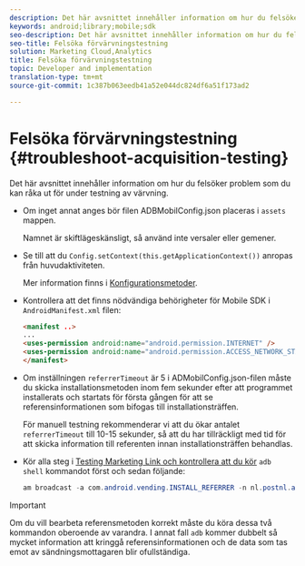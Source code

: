 ```yaml
---
description: Det här avsnittet innehåller information om hur du felsöker problem som du kan råka ut för under testning av värvning.
keywords: android;library;mobile;sdk
seo-description: Det här avsnittet innehåller information om hur du felsöker problem som du kan råka ut för under testning av värvning.
seo-title: Felsöka förvärvningstestning
solution: Marketing Cloud,Analytics
title: Felsöka förvärvningstestning
topic: Developer and implementation
translation-type: tm+mt
source-git-commit: 1c387b063eedb41a52e044dc824df6a51f173ad2

---
```



# Felsöka förvärvningstestning {#troubleshoot-acquisition-testing}

Det här avsnittet innehåller information om hur du felsöker problem som du kan råka ut för under testning av värvning.

* Om inget annat anges bör filen ADBMobilConfig.json placeras i `assets` mappen.

   Namnet är skiftlägeskänsligt, så använd inte versaler eller gemener.

* Se till att du `Config.setContext(this.getApplicationContext())` anropas från huvudaktiviteten.

   Mer information finns i [Konfigurationsmetoder](https://docs.adobe.com/content/help/en/mobile-services/android/configuration-android/methods.html).

* Kontrollera att det finns nödvändiga behörigheter för Mobile SDK i `AndroidManifest.xml` filen:

   ```html
   <manifest ..>
   ... 
   <uses-permission android:name="android.permission.INTERNET" />
   <uses-permission android:name="android.permission.ACCESS_NETWORK_STATE" />
   </manifest>
   ```

* Om inställningen `referrerTimeout` är 5 i ADMobilConfig.json-filen måste du skicka installationsmetoden inom fem sekunder efter att programmet installerats och startats för första gången för att se referensinformationen som bifogas till installationsträffen.

   För manuell testning rekommenderar vi att du ökar antalet `referrerTimeout` till 10-15 sekunder, så att du har tillräckligt med tid för att skicka information till referenten innan installationsträffen behandlas.

* Kör alla steg i [Testing Marketing Link och kontrollera att du kör](https://docs.adobe.com/content/help/en/mobile-services/android/acquisition-android/t-testing-marketing-link-acquisition.html) `adb shell` kommandot först och sedan följande:

   ```java
   am broadcast -a com.android.vending.INSTALL_REFERRER -n nl.postnl.app/.tracking.AdobeAcquisitionLinkBroadcastReceiver --es "referrer" "utm_source=adb_acq_v3&utm_campaign=adb_acq_v3&utm_content=<the newly generated id at step #7>"
   ```

>[!IMPORTANT]
>
>Om du vill bearbeta referensmetoden korrekt måste du köra dessa två kommandon oberoende av varandra. I annat fall `adb` kommer dubbelt så mycket information att kringgå referensinformationen och de data som tas emot av sändningsmottagaren blir ofullständiga.

